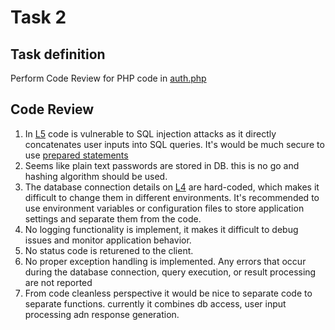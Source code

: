 # Task 2

## Task definition

Perform Code Review for PHP code in [auth.php](https://github.com/antomer/nb-test-task/blob/master/task-2/auth.php)

## Code Review
1. In [L5](https://github.com/antomer/nb-test-task/blob/master/task-2/auth.php#L5) code is vulnerable to SQL injection attacks as it directly concatenates user inputs into SQL queries. It's would be much secure to use [prepared statements](https://www.w3schools.com/php/php_mysql_prepared_statements.asp)
2. Seems like plain text passwords are stored in DB. this is no go and hashing algorithm should be used.
3. The database connection details on [L4](https://github.com/antomer/nb-test-task/blob/master/task-2/auth.php#L4) are hard-coded, which makes it difficult to change them in different environments. It's recommended to use environment variables or configuration files to store application settings and separate them from the code.
4. No logging functionality is implement, it makes it difficult to debug issues and monitor application behavior. 
5. No status code is returened to the client.
6. No proper exception handling is implemented. Any errors that occur during the database connection, query execution, or result processing are not reported
7. From code cleanless perspective it would be nice to separate code to separate functions. currently it combines db access, user input processing adn response generation.